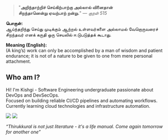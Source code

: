<div align="left">

> "**அறிந்தாற்றிச் செய்கிற்பாற்கு அல்லால் வினைதான்**  
> **சிறந்தானென்று ஏவற்பாற் றன்று.**" — *குறள் 515*

</div>

**பொருள்:**  
ஆய்ந்தறிந்து செய்து முடிக்கும் ஆற்றல் உள்ளவர்களை அல்லாமல் வேறொருவரைச் சிறந்தவர் எனக் கருதி ஒரு செயலில் ஈ.டுபடுத்தக் கூடாது.

**Meaning (English):**  
(A king’s) work can only be accomplished by a man of wisdom and patient endurance; it is not of a nature to be given to one from mere personal attachment.


## Who am I?

Hi! I'm Kishgi - Software Engineering undergraduate passionate about DevOps and DevSecOps.  
Focused on building reliable CI/CD pipelines and automating workflows.  
Currently learning cloud technologies and infrastructure automation.

[![](https://img.shields.io/badge/linkedin-0a66c2)](http://linkedin.com/in/kishgi) [![](https://img.shields.io/badge/portfolio-8A2BE2)](http://kishgi.vercel.app)

</pre>

*“Thirukkural is not just literature - it's a life manual. Come again tomorrow for another one”*
